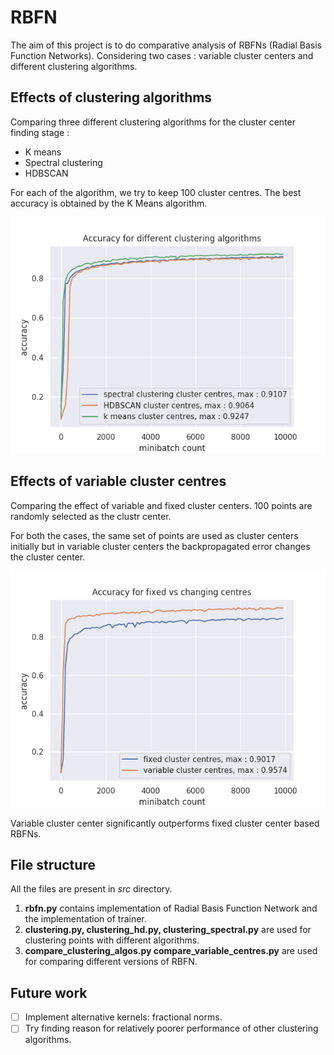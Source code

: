 # RBFN

The aim of this project is to do comparative analysis of RBFNs (Radial Basis Function Networks).
Considering two cases : variable cluster centers and different clustering algorithms.

## Effects of clustering algorithms

Comparing three different clustering algorithms for the cluster center finding stage :
- K means 
- Spectral clustering
- HDBSCAN

For each of the algorithm, we try to keep 100 cluster centres.
The best accuracy is obtained by the K Means algorithm. 

![Accuracy_for_different_clustering_algorithms](./images/Accuracy_for_different_clustering_algorithms.png)

## Effects of variable cluster centres

Comparing the effect of variable and fixed cluster centers. 
100 points are randomly selected as the clustr center.

For both the cases, the same set of points are used as cluster centers initially but in variable cluster centers the backpropagated error changes the cluster center.

![Accuracy_for_variable_cluster_centers](./images/Accuracy_for_variable_cluster_centres.png)

Variable cluster center significantly outperforms fixed cluster center based RBFNs.

## File structure

All the files are present in *src* directory.

1. **rbfn.py** contains implementation of Radial Basis Function Network and the implementation of trainer.
2. **clustering.py, clustering_hd.py, clustering_spectral.py** are used for clustering points with different algorithms.
3. **compare_clustering_algos.py compare_variable_centres.py** are used for comparing different versions of RBFN.

## Future work 
- [ ] Implement alternative kernels: fractional norms.
- [ ] Try finding reason for relatively poorer performance of other clustering algorithms.